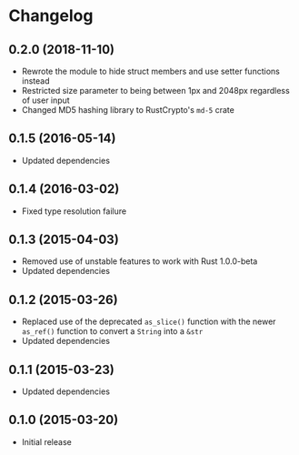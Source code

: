 # Changelog

## 0.2.0 (2018-11-10)

- Rewrote the module to hide struct members and use setter functions instead
- Restricted size parameter to being between 1px and 2048px regardless of user
  input
- Changed MD5 hashing library to RustCrypto's `md-5` crate

## 0.1.5 (2016-05-14)

- Updated dependencies

## 0.1.4 (2016-03-02)

- Fixed type resolution failure

## 0.1.3 (2015-04-03)

- Removed use of unstable features to work with Rust 1.0.0-beta
- Updated dependencies

## 0.1.2 (2015-03-26)

- Replaced use of the deprecated `as_slice()` function with the newer `as_ref()`
  function to convert a `String` into a `&str`
- Updated dependencies

## 0.1.1 (2015-03-23)

- Updated dependencies

## 0.1.0 (2015-03-20)

- Initial release
